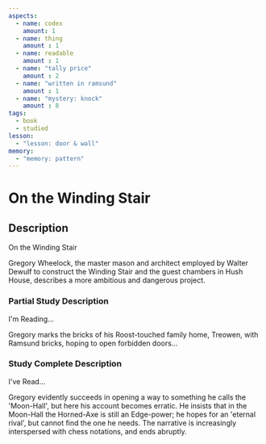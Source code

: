 ```yaml
---
aspects: 
  - name: codex
    amount: 1
  - name: thing
    amount : 1
  - name: readable
    amount : 1
  - name: "tally price"
    amount : 2
  - name: "written in ramsund"
    amount : 1  
  - name: "mystery: knock"
    amount : 8
tags:
  - book
  - studied
lesson:
  - "lesson: door & wall"
memory:
  - "memory: pattern"
---
```


# On the Winding Stair

## Description
On the Winding Stair

Gregory Wheelock, the master mason and architect employed by Walter Dewulf to construct the Winding Stair and the guest chambers in Hush House, describes a more ambitious and dangerous project.
### Partial Study Description
I'm Reading...

Gregory marks the bricks of his Roost-touched family home, Treowen, with Ramsund bricks, hoping to open forbidden doors…
### Study Complete Description
I've Read...

Gregory evidently succeeds in opening a way to something he calls the 'Moon-Hall', but here his account becomes erratic. He insists that in the Moon-Hall the Horned-Axe is still an Edge-power; he hopes for an 'eternal rival', but cannot find the one he needs. The narrative is increasingly interspersed with chess notations, and ends abruptly.